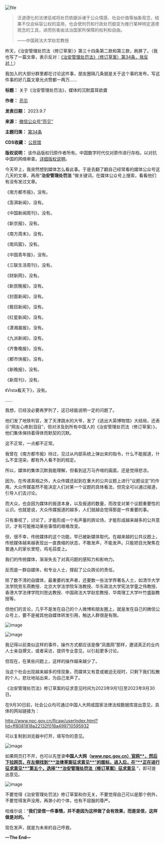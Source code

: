 ![file](https://chinadigitaltimes.net/chinese/files/2023/09/image-1694085067193.png)



> 
> 泛道德化的法律惩戒将处罚依据诉诸于公众情感、社会价值等抽象观念，结果不仅会纵容公权的滥用，也会使刑罚和行政处罚蜕变为推行某种特定道德观念的工具，进而伤害由法治国家所保障的权利和自由。
> 
> 
> ——中国政法大学赵宏教授
> 
> 
> 


昨天，《治安管理处罚法（修订草案）》第三十四条第二款和第三款，刷屏了。（我也写了一篇文章，表示反对：[《治安管理处罚法》（修订草案）第34条，我反对！](http://mp.weixin.qq.com/s?__biz=MzIwMDEyNDgxMw==&mid=2655270117&idx=1&sn=f56fcfff08c501a9709d0a7e9b8affba&chksm=8d316407ba46ed11c5529c62566a3cae02579d30a4229e11e5a9db48bc519e2ea4b1d123a667&scene=21#wechat_redirect)）


我加入的大部分群里都在讨论这件事，朋友圈隔几条就是关于这个事的发布，写这件事的好几篇文章光点赞都一两万……




**标题：** 关于《治安管理处罚法》，媒体的沉默震耳欲聋  

**作者：** [亮见](https://chinadigitaltimes.net/space/亮见)  

**发表日期：** 2023.9.7  

**来源：** [微信公众号“亮见”](https://web.archive.org/web/https://mp.weixin.qq.com/s/Y3hguwWwAiUJ26pNitXv-g)  

**主题归类：** [第34条](https://chinadigitaltimes.net/space/第34条)  

**CDS收藏：** [公民馆](https://chinadigitaltimes.net/space/%E5%85%AC%E6%B0%91%E9%A6%86)  

**版权说明：** 该作品版权归原作者所有。中国数字时代仅对原作进行存档，以对抗中国的网络审查。[详细版权说明](https://chinadigitaltimes.net/chinese/copyright)。


今天早上，我突然想到媒体怎么看此事。于是去翻了翻自己经常看的媒体公众号这几天的文章，再用“**治安管理处罚法** ”做关键词，在媒体公众号上搜索，看看他们有没有发过文章。


《南方都市报》，没有。


《澎湃新闻》，没有。


《中国新闻周刊》，没有。


《新京报》，没有。


《南方周末》，没有。


《南风窗》，没有。


《中国青年报》，没有。


《三联生活周刊》，没有。


《财新网》，没有。


《新民晚报》，没有。


《封面新闻》，没有。


《极目新闻》，没有。


《红星新闻》，没有。


《潇湘晨报》，没有。


《九派新闻》，没有。


《齐鲁晚报》，没有。


《都市快报》，没有。


《新晚报》，没有。


《新周刊》，没有。


《Vista看天下》，没有。


……


我想，已经没必要再罗列了，这已经能说明一定的问题了。


他们发了地铁判官，发了天津跳水的大爷，发了《逃出大英博物馆》大结局，还表示“网友心疼到泪目”，但对涉及到所有中国人的《治安管理处罚法（修订草案）》，他们集体保持着得体而默契的沉默。


这不正常，一点都不正常。


我曾在《南方都市报》待过，见过从内部系统上弹出来的指令，什么不能报道，什么不宜渲染，都有外人看不到的规定。


所以，媒体的集体沉默我能理解，但看到这万马齐喑的画面，还是觉得悲凉。


因为，在传递真相之外，大众传媒还起到在重大的公共议题上进行“议题设定”的作用。大众传媒虽然不能决定人们对某一个议题的具体看法，但完全可以通过报道，引导人们去讨论。


而大众，也会因为媒体的报道本身，以及报道的数量，而改变对某个议题重要性的认识。也就是说，大众传媒报道的越多，人们就越会觉得那是一件重要的事。


只有重视了，讨论了，才能形成一个有声量的舆论场，才能形成越来越多的公共意识，才有可能推动某些事情的艰难改变。


但，很不幸，传统媒体的这个功能，早已被新媒体取代。在越来越的公共议题上，传统媒体越来越表现出一直畏缩的状态，不敢发声，不能发声。只能把目光聚焦在普通人的家长里短，鸡毛蒜皮上。


我们的传统媒体，渐渐失去了对真问题的感知力和影响力。


反而是一群自媒体，和专业人士，撑起了公众舆论的责任。


除了数不清的自媒体，最重要的发声者，还要数一些法学界著名人士，如清华大学法学院劳东燕教授、北京大学法学院车浩教授、华东政法大学宪法学童之伟教授、香港大学法律学院刘思达教授、中国政法大学赵宏教授、华南理工大学叶竹盛副教授等。


但他们的言论，几乎不是发在自己的个人微博和朋友圈上，就是发在自己的微信公众号上，要不是被其他自媒体转发引用，触达人群很是有限。


![image](https://chinadigitaltimes.net/chinese/files/2023/09/post-699973-64f9b171190b1.)


![image](https://chinadigitaltimes.net/chinese/files/2023/09/post-699973-64f9b1712762b.)


我记得以前类似这样的事件，操作方式都应该是像“凤凰网”那样，邀请真正的业内人士亲自撰文，或者采访，提供专业意见，以引起更多讨论。


但现在，在某些问题上，这样的操作越来越少了。


当这个社会出现越来越多的怪现象，而媒体又有意或被迫无视时，只剩下我们松散的个人，悲壮地站出来，为自己发声了。


《治安管理处罚法》修订草案的征求意见时间为2023年9月1日至2023年9月30日。


在9月30日前，社会公众均可通过中国人大网或国家法律法规数据库提出意见，具体的网站链接为：


<http://www.npc.gov.cn/flcaw/userIndex.html?lid=ff8081818a22132f018a499710595932>


可以复制到浏览器中打开，填写你的意见。


![image](https://chinadigitaltimes.net/chinese/files/2023/09/post-699973-64f9b171310a3.png)


如果网页打不开，也可以先登录**中国人大网（www.npc.gov.cn）官网**，然后下拉网页，在左侧找到“**法律草案征求意见**”的图标，进入后，在“**正在进行征求意见**”第五个，选择“**治安管理处罚法（修订草案）征求意见** ”，即可提出意见。


![image](https://chinadigitaltimes.net/chinese/files/2023/09/post-699973-64f9b17144edf.png)


不要觉得《治安管理处罚法》修订草案和你无关，不要觉得自己可以是那个例外，不要觉得发声没用，再渺小的个体，也有不屈服的尊严。


哈维尔说：“**我们坚信一件事情，并不是因为这样做了会有效果，而是坚信，这样做是对的。** ”


现在发声，就是为未来的自己呼救。


**—The End—** 

